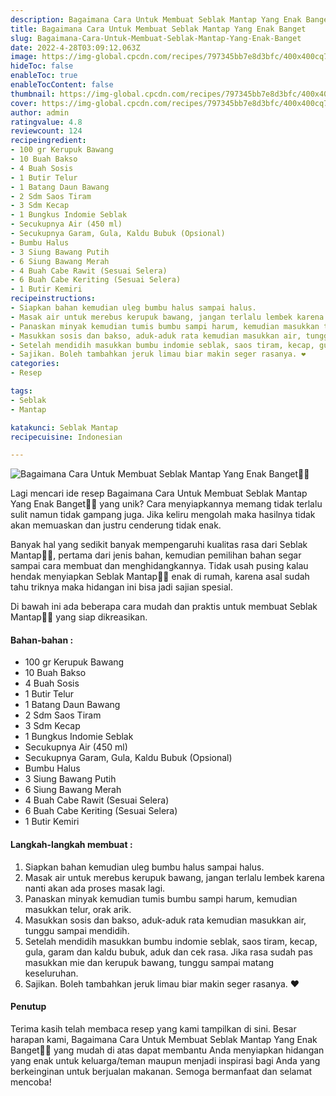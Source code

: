 ```yaml
---
description: Bagaimana Cara Untuk Membuat Seblak Mantap Yang Enak Banget"
title: Bagaimana Cara Untuk Membuat Seblak Mantap Yang Enak Banget
slug: Bagaimana-Cara-Untuk-Membuat-Seblak-Mantap-Yang-Enak-Banget
date: 2022-4-28T03:09:12.063Z
image: https://img-global.cpcdn.com/recipes/797345bb7e8d3bfc/400x400cq70/photo.jpg
hideToc: false
enableToc: true
enableTocContent: false
thumbnail: https://img-global.cpcdn.com/recipes/797345bb7e8d3bfc/400x400cq70/photo.jpg
cover: https://img-global.cpcdn.com/recipes/797345bb7e8d3bfc/400x400cq70/photo.jpg
author: admin
ratingvalue: 4.8
reviewcount: 124
recipeingredient:
- 100 gr Kerupuk Bawang
- 10 Buah Bakso
- 4 Buah Sosis
- 1 Butir Telur
- 1 Batang Daun Bawang
- 2 Sdm Saos Tiram
- 3 Sdm Kecap
- 1 Bungkus Indomie Seblak
- Secukupnya Air (450 ml)
- Secukupnya Garam, Gula, Kaldu Bubuk (Opsional)
- Bumbu Halus
- 3 Siung Bawang Putih
- 6 Siung Bawang Merah
- 4 Buah Cabe Rawit (Sesuai Selera)
- 6 Buah Cabe Keriting (Sesuai Selera)
- 1 Butir Kemiri
recipeinstructions:
- Siapkan bahan kemudian uleg bumbu halus sampai halus.
- Masak air untuk merebus kerupuk bawang, jangan terlalu lembek karena nanti akan ada proses masak lagi.
- Panaskan minyak kemudian tumis bumbu sampi harum, kemudian masukkan telur, orak arik.
- Masukkan sosis dan bakso, aduk-aduk rata kemudian masukkan air, tunggu sampai mendidih.
- Setelah mendidih masukkan bumbu indomie seblak, saos tiram, kecap, gula, garam dan kaldu bubuk, aduk dan cek rasa. Jika rasa sudah pas masukkan mie dan kerupuk bawang, tunggu sampai matang keseluruhan.
- Sajikan. Boleh tambahkan jeruk limau biar makin seger rasanya. ❤️
categories:
- Resep

tags:
- Seblak
- Mantap

katakunci: Seblak Mantap
recipecuisine: Indonesian

---
```


![Bagaimana Cara Untuk Membuat Seblak Mantap Yang Enak Banget👩‍🍳](https://img-global.cpcdn.com/recipes/797345bb7e8d3bfc/400x400cq70/photo.jpg)

Lagi mencari ide resep Bagaimana Cara Untuk Membuat Seblak Mantap Yang Enak Banget👩‍🍳 yang unik? Cara menyiapkannya memang tidak terlalu sulit namun tidak gampang juga. Jika keliru mengolah maka hasilnya tidak akan memuaskan dan justru cenderung tidak enak.

Banyak hal yang sedikit banyak mempengaruhi kualitas rasa dari Seblak Mantap👩‍🍳, pertama dari jenis bahan, kemudian pemilihan bahan segar sampai cara membuat dan menghidangkannya. Tidak usah pusing kalau hendak menyiapkan Seblak Mantap👩‍🍳 enak di rumah, karena asal sudah tahu triknya maka hidangan ini bisa jadi sajian spesial.

Di bawah ini ada beberapa cara mudah dan praktis untuk membuat Seblak Mantap👩‍🍳 yang siap dikreasikan.

<!--inarticleads1-->

#### Bahan-bahan :

- 100 gr Kerupuk Bawang
- 10 Buah Bakso
- 4 Buah Sosis
- 1 Butir Telur
- 1 Batang Daun Bawang
- 2 Sdm Saos Tiram
- 3 Sdm Kecap
- 1 Bungkus Indomie Seblak
- Secukupnya Air (450 ml)
- Secukupnya Garam, Gula, Kaldu Bubuk (Opsional)
- Bumbu Halus
- 3 Siung Bawang Putih
- 6 Siung Bawang Merah
- 4 Buah Cabe Rawit (Sesuai Selera)
- 6 Buah Cabe Keriting (Sesuai Selera)
- 1 Butir Kemiri

<!--inarticleads2-->

#### Langkah-langkah membuat :

1. Siapkan bahan kemudian uleg bumbu halus sampai halus.
1. Masak air untuk merebus kerupuk bawang, jangan terlalu lembek karena nanti akan ada proses masak lagi.
1. Panaskan minyak kemudian tumis bumbu sampi harum, kemudian masukkan telur, orak arik.
1. Masukkan sosis dan bakso, aduk-aduk rata kemudian masukkan air, tunggu sampai mendidih.
1. Setelah mendidih masukkan bumbu indomie seblak, saos tiram, kecap, gula, garam dan kaldu bubuk, aduk dan cek rasa. Jika rasa sudah pas masukkan mie dan kerupuk bawang, tunggu sampai matang keseluruhan.
1. Sajikan. Boleh tambahkan jeruk limau biar makin seger rasanya. ❤️

#### Penutup

Terima kasih telah membaca resep yang kami tampilkan di sini. Besar harapan kami, Bagaimana Cara Untuk Membuat Seblak Mantap Yang Enak Banget👩‍🍳 yang mudah di atas dapat membantu Anda menyiapkan hidangan yang enak untuk keluarga/teman maupun menjadi inspirasi bagi Anda yang berkeinginan untuk berjualan makanan. Semoga bermanfaat dan selamat mencoba!